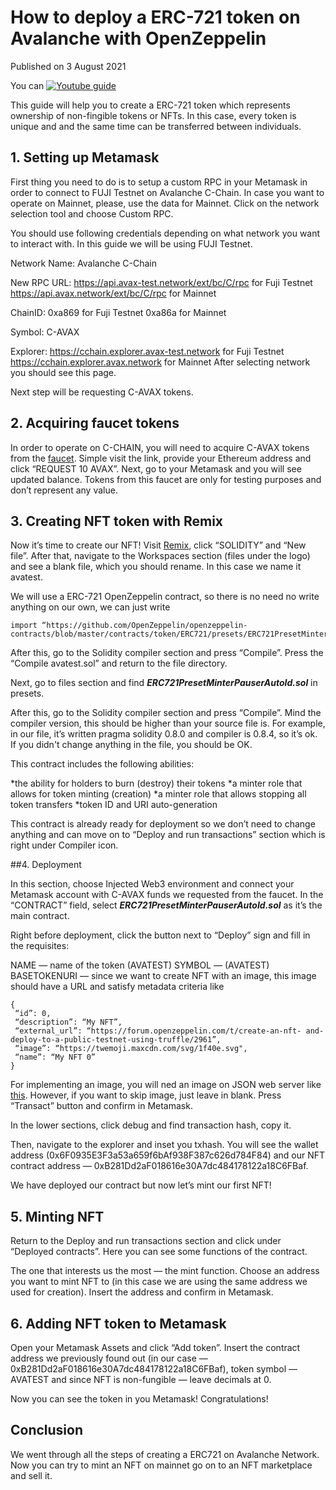 # How to deploy a ERC-721 token on Avalanche with OpenZeppelin
Published on 3 August 2021

You can 
[![Youtube guide](http://img.youtube.com/vi/nPYkfCUXzKE/0.jpg)](https://www.youtube.com/watch?v=nPYkfCUXzKE)

This guide will help you to create a ERC-721 token which represents ownership of non-fingible tokens or NFTs.
In this case, every token is unique and and the same time can be transferred between individuals.

## 1. Setting up Metamask
First thing you need to do is to setup a custom RPC in your Metamask in order to connect to FUJI Testnet on Avalanche C-Chain. 
In case you want to operate on Mainnet, please, use the data for Mainnet.
Click on the network selection tool and choose Custom RPC.

You should use following credentials depending on what network you want to interact with. 
In this guide we will be using FUJI Testnet.

Network Name: Avalanche C-Chain

New RPC URL:
https://api.avax-test.network/ext/bc/C/rpc for Fuji Testnet
https://api.avax.network/ext/bc/C/rpc for Mainnet

ChainID:
0xa869 for Fuji Testnet
0xa86a for Mainnet

Symbol: C-AVAX

Explorer:
https://cchain.explorer.avax-test.network for Fuji Testnet
https://cchain.explorer.avax.network for Mainnet
After selecting network you should see this page.

Next step will be requesting C-AVAX tokens.

## 2. Acquiring faucet tokens
In order to operate on C-CHAIN, you will need to acquire C-AVAX tokens from the [faucet](https://faucet.avax-test.network/). 
Simple visit the link, provide your Ethereum address and click “REQUEST 10 AVAX”. 
Next, go to your Metamask and you will see updated balance. 
Tokens from this faucet are only for testing purposes and don’t represent any value.

## 3. Creating NFT token with Remix
Now it’s time to create our NFT! Visit [Remix](https://remix.ethereum.org/), click “SOLIDITY” and “New file”. 
After that, navigate to the Workspaces section (files under the logo) and see a blank file, which you should rename. 
In this case we name it avatest.

We will use a ERC-721 OpenZeppelin contract, so there is no need no write anything on our own, we can just write
```
import “https://github.com/OpenZeppelin/openzeppelin-contracts/blob/master/contracts/token/ERC721/presets/ERC721PresetMinterPauserAutoId.sol";
```
After this, go to the Solidity compiler section and press “Compile”. Press the “Compile avatest.sol” and return to the file directory.

Next, go to files section and find ***ERC721PresetMinterPauserAutoId.sol*** in presets.

After this, go to the Solidity compiler section and press “Compile”. 
Mind the compiler version, this should be higher than your source file is. For example, in our file, 
it’s written pragma solidity 0.8.0 and compiler is 0.8.4, so it’s ok. 
If you didn't change anything in the file, you should be OK.

This contract includes the following abilities:

*the ability for holders to burn (destroy) their tokens
*a minter role that allows for token minting (creation)
*a minter role that allows stopping all token transfers
*token ID and URI auto-generation

This contract is already ready for deployment so we don’t need to change anything and can move on
to “Deploy and run transactions” section which is right under Compiler icon.

##4. Deployment

In this section, choose Injected Web3 environment and connect your Metamask account with C-AVAX funds we requested from the faucet.
In the “CONTRACT” field, select ***ERC721PresetMinterPauserAutoId.sol*** as it’s the main contract.

Right before deployment, click the button next to “Deploy” sign and fill in the requisites:

NAME — name of the token (AVATEST)
SYMBOL — (AVATEST)
BASETOKENURI — since we want to create NFT with an image, this image should have a URL and satisfy metadata criteria like
```
{
 “id”: 0,
 “description”: “My NFT”,
 “external_url”: “https://forum.openzeppelin.com/t/create-an-nft- and-deploy-to-a-public-testnet-using-truffle/2961”,
 “image”: “https://twemoji.maxcdn.com/svg/1f40e.svg",
 “name”: “My NFT 0”
}
```
For implementing an image, you will ned an image on JSON web server like [this](http://my-json-server.typicode.com/abcoathup/samplenft/tokens/0). 
However, if you want to skip image, just leave in blank. 
Press “Transact” button and confirm in Metamask.

In the lower sections, click debug and find transaction hash, copy it.

Then, navigate to the explorer and inset you txhash. 
You will see the wallet address (0x6F0935E3F3a53a659f6bAf938F387c626d784F84) 
and our NFT contract address — 0xB281Dd2aF018616e30A7dc484178122a18C6FBaf.

We have deployed our contract but now let’s mint our first NFT!

## 5. Minting NFT
Return to the Deploy and run transactions section and click under “Deployed contracts”. 
Here you can see some functions of the contract.

The one that interests us the most — the mint function. 
Choose an address you want to mint NFT to (in this case we are using the same address we used for creation). 
Insert the address and confirm in Metamask.

## 6. Adding NFT token to Metamask
Open your Metamask Assets and click “Add token”. 
Insert the contract address we previously found out (in our case — 0xB281Dd2aF018616e30A7dc484178122a18C6FBaf), token symbol — AVATEST 
and since NFT is non-fungible — leave decimals at 0.

Now you can see the token in you Metamask! Congratulations!

## Conclusion

We went through all the steps of creating a ERC721 on Avalanche Network. 
Now you can try to mint an NFT on mainnet go on to an NFT marketplace and sell it.

